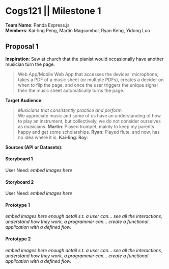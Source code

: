 # Cogs121 || Milestone 1
**Team Name**: Panda Express.js<br>
**Members**:  Kai-ling Peng, Martin Magsombol, Ryan Keng, Yidong Luo<br>

## Proposal 1 
**Inspiration**:  Saw at church that the pianist would occasionally have another musician turn the page. <br>
>Web App/Mobile Web App that accesses the devices' microphone, takes a PDF of a music sheet (or multiple PDFs), creates a decider on when to flip the page, and once the user triggers the unique signal then the music sheet automatically turns the page.
>
**Target Audience**: 
> *Musicians that consistently practice and perform.*<br>
> We appreciate music and some of us have an understanding of how to play an instrument, but collectively, we do not consider ourselves as musicians. 
> **Martin**: Played trumpet, mainly to keep my parents happy and get some scholarships. 
> **Ryan**: Played flute, and now, has no idea where it is.
> **Kai-ling**: 
> **Roy**: 
> 
**Sources (API or Datasets)**:

#### Storyboard 1
User Need:
*embed images here*

#### Storyboard 2
User Need:
*embed images here*

#### Prototype 1
*embed images here*
*enough detail s.t.*
  *a user can...*
    *see all the interactions,*
    *understand how they work,*
  *a programmer can...*
    *create a functional application with a defined flow.*

#### Prototype 2
*embed images here*
*enough detail s.t.*
  *a user can...*
    *see all the interactions,*
    *understand how they work,*
  *a programmer can...*
    *create a functional application with a defined flow.*